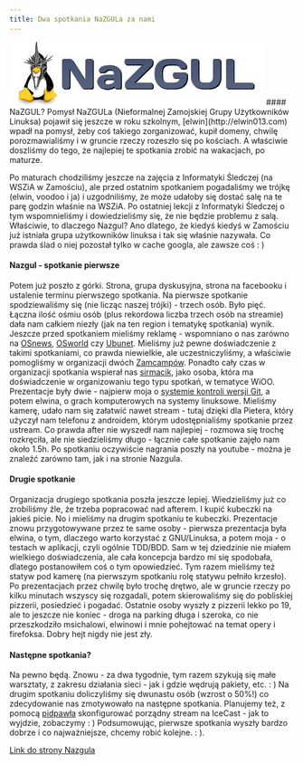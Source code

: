 ```yaml
---
title: Dwa spotkania NaZGULa za nami
---
```


<img src="/assets/2012-06-27-nazgul-logo.jpg" />
#### NaZGUL?
Pomysł NaZGULa (Nieformalnej Zamojskiej Grupy Użytkowników Linuksa) pojawił się jeszcze w roku szkolnym, [elwin](http://elwin013.com) wpadł na pomysł, żeby coś takiego zorganizować, kupił domeny, chwilę porozmawialiśmy i w gruncie rzeczy rozeszło się po kościach. A właściwie doszliśmy do tego, że najlepiej te spotkania zrobić na wakacjach, po maturze.

Po maturach chodziliśmy jeszcze na zajęcia z Informatyki Śledczej (na WSZiA w Zamościu), ale przed ostatnim spotkaniem pogadaliśmy we trójkę (elwin, voodoo i ja) i uzgodniliśmy, że może udałoby się dostać salę na te parę godzin właśnie na WSZiA. Po ostatniej lekcji z Informatyki Śledczej o tym wspomnieliśmy i dowiedzieliśmy się, że nie będzie problemu z salą.
Właściwie, to dlaczego Nazgul? Ano dlatego, że kiedyś kiedyś w Zamościu już istniała grupa użytkowników linuksa i tak się właśnie nazywała. Co prawda ślad o niej pozostał tylko w cache googla, ale zawsze coś : )

#### Nazgul - spotkanie pierwsze
Potem już poszło z górki. Strona, grupa dyskusyjna, strona na facebooku i ustalenie terminu pierwszego spotkania. Na pierwsze spotkanie spodziewaliśmy się (nie licząc naszej trójki) - trzech osób. Było pięć. Łączna ilość ośmiu osób (plus rekordowa liczba trzech osób na streamie) dała nam całkiem niezły (jak na ten region i tematykę spotkania) wynik. Jeszcze przed spotkaniem mieliśmy reklamę - wspomniano o nas zarówno na [OSnews](http://osnews.pl), [OSworld](http://osworld.pl) czy [Ubunet](http://ubunet.pl). Mieliśmy już pewne doświadczenie z takimi spotkaniami, co prawda niewielkie, ale uczestniczyliśmy, a właściwie pomogliśmy w organizacji dwóch [Zamcampów](http://zamcamp.pl). Ponadto cały czas w organizacji spotkania wspierał nas [sirmacik](http://sirmacik.net), jako osoba, która ma doświadczenie w organizowaniu tego typu spotkań, w tematyce WiOO. Prezentacje były dwie - najpierw moja o <a href="http://pl.wikipedia.org/wiki/Git_(oprogramowanie)">systemie kontroli wersji Git</a>, a potem elwina, o grach komputerowych na systemy linuksowe. Mieliśmy kamerę, udało nam się załatwić nawet stream - tutaj dzięki dla Pietera, który użyczył nam telefonu z androidem, którym udostępnialiśmy spotkanie przez ustream. Co prawda after nie wyszedł nam najlepiej - rozmowa się trochę rozkręciła, ale nie siedzieliśmy długo - łącznie całe spotkanie zajęło nam około 1.5h. Po spotkaniu oczywiście nagrania poszły na youtube - można je znaleźć zarówno tam, jak i na stronie Nazgula.

#### Drugie spotkanie
Organizacja drugiego spotkania poszła jeszcze lepiej. Wiedzieliśmy już co zrobiliśmy źle, że trzeba popracować nad afterem. I kupić kubeczki na jakieś picie. No i mieliśmy na drugim spotkaniu te kubeczki. Prezentacje znowu przygotowywane przez te same osoby - pierwsza prezentacja była elwina, o tym, dlaczego warto korzystać z GNU/Linuksa, a potem moja - o testach w aplikacji, czyli ogólnie TDD/BDD. Sam w tej dziedzinie nie miałem wielkiego doświadczenia, ale cała koncepcja bardzo mi się spodobała, dlatego postanowiłem coś o tym opowiedzieć.
Tym razem mieliśmy też statyw pod kamerę (na pierwszym spotkaniu rolę statywu pełniło krzesło). Po prezentacjach przez chwilę było trochę drętwo, ale w gruncie rzeczy po kilku minutach wszyscy się rozgadali, potem skierowaliśmy się do pobliskiej pizzerii, posiedzieć i pogadać. Ostatnie osoby wyszły z pizzerii lekko po 19, ale to jeszcze nie koniec - droga na parking długa i szeroka, co nie przeszkodziło msichalowi, elwinowi i mnie pohejtować na temat opery i firefoksa. Dobry hejt nigdy nie jest zły.

#### Następne spotkania?
Na pewno będą. Znowu - za dwa tygodnie, tym razem szykują się małe warsztaty, z zakresu działania sieci - jak i gdzie wędrują pakiety, etc. : ) Na drugim spotkaniu doliczyliśmy się dwunastu osób (wzrost o 50%!) co zdecydowanie nas zmotywowało na następne spotkania. Planujemy też, z pomocą [pidpawła](http://pidpawel.eu) skonfigurować porządny stream na IceCast - jak to wyjdzie, zobaczymy : )
Podsumowując, pierwsze spotkania wyszły bardzo dobrze i co najważniejsze, chcemy robić kolejne. : ).

<a href="http://nazgul.edu.pl">Link do strony Nazgula</a>
